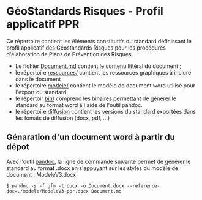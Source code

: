 # GéoStandards Risques - Profil applicatif PPR

Ce répertoire contient les éléments constitutifs du standard définissant le profil applicatif des Géostandards Risques pour les procédures d'élaboration de Plans de Prévention des Risques.

- Le fichier [Document.md](./Document.md) contient le contenu littéral du document ;
- le répertoire [ressources/](./ressources) contient les ressources graphiques à inclure dans le document
- le répertoire [modele/](./modele) contient le modèle de document word utilisé pour l'export du standard
- le répertoir [bin/](./bin) comprend les binaires permettant de générer le standard au format word à l'aide de l'outil pandoc.
- le répertoire [diffusion](./diffusion) contient les versions du standard exportées dans les fomats de diffusion (docx, pdf, ...)


## Génaration d'un document word à partir du dépot

Avec l'outil [pandoc](https://pandoc.org/index.html), la ligne de commande suivante permet de générer le standard au format .docx en s'appuyant sur les styles du modèle de document : ModeleV3.docx

````
$ pandoc -s -f gfm -t docx -o Document.docx --reference-doc=./modele/ModeleV3-ppr.docx Document.md
````

